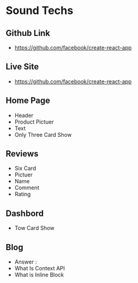 # Sound Techs

## Github Link
* https://github.com/facebook/create-react-app

## Live Site
 * https://github.com/facebook/create-react-app

## Home Page

* Header 
* Product Pictuer
* Text 
* Only Three Card Show 

## Reviews
* Six Card 
* Pictuer
* Name 
* Comment
* Rating

## Dashbord
* Tow Card Show 

## Blog 
* Answer :
* What Is Context API 
* What is Inline Block


